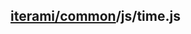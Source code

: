 [iterami/common](https://github.com/iterami/Documentation.htm/blob/gh-pages/common/README.md)/js/time.js
--------------------------------------------------------------------------------------------------------
